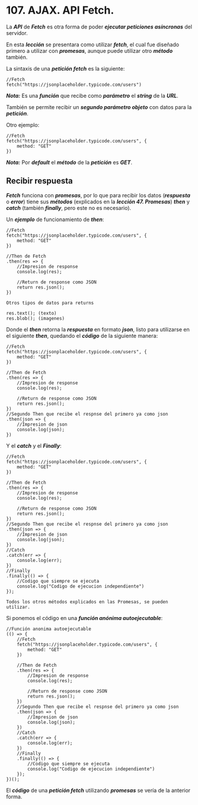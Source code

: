 # 107. AJAX. API Fetch.

La ***API*** de ***Fetch*** es otra forma de poder ***ejecutar peticiones asíncronas*** del servidor.

En esta ***lección*** se presentara como utilizar ***fetch***, el cual fue diseñado primero a utilizar con ***promesas***, aunque puede utilizar otro ***método*** también.

La sintaxis de una ***petición fetch*** es la siguiente:

~~~
//Fetch
fetch("https://jsonplaceholder.typicode.com/users")
~~~

***Nota:*** Es una ***función*** que recibe como ***parámetro*** el ***string*** de la ***URL***.

También se permite recibir un ***segundo parámetro objeto*** con datos para la ***petición***.

Otro ejemplo:

~~~
//Fetch
fetch("https://jsonplaceholder.typicode.com/users", {
	method: "GET"
})
~~~

***Nota:*** Por ***default*** el ***método*** de la ***petición*** es ***GET***.

## Recibir respuesta

***Fetch*** funciona con ***promesas***, por lo que para recibir los datos (***respuesta*** o ***error***) tiene sus ***métodos*** (explicados en la ***lección 47. Promesas***) ***then*** y ***catch*** (también ***finally***, pero este no es necesario).

Un ***ejemplo*** de funcionamiento de ***then***:

~~~
//Fetch
fetch("https://jsonplaceholder.typicode.com/users", {
	method: "GET"
})

//Then de Fetch
.then(res => {
	//Impresion de response
	console.log(res);

	//Return de response como JSON
	return res.json();
})
~~~

	Otros tipos de datos para returns

	res.text(); (texto)
	res.blob(); (imagenes)

Donde el ***then*** retorna la ***respuesta*** en formato ***json***, listo para utilizarse en el siguiente ***then***, quedando el ***código*** de la siguiente manera:

~~~
//Fetch
fetch("https://jsonplaceholder.typicode.com/users", {
	method: "GET"
})

//Then de Fetch
.then(res => {
	//Impresion de response
	console.log(res);

	//Return de response como JSON
	return res.json();
})
//Segundo Then que recibe el respnse del primero ya como json
.then(json => {
	//Impresion de json
	console.log(json);
})
~~~

Y el ***catch*** y el ***Finally***:

~~~
//Fetch
fetch("https://jsonplaceholder.typicode.com/users", {
	method: "GET"
})

//Then de Fetch
.then(res => {
	//Impresion de response
	console.log(res);

	//Return de response como JSON
	return res.json();
})
//Segundo Then que recibe el respnse del primero ya como json
.then(json => {
	//Impresion de json
	console.log(json);
})
//Catch
.catch(err => {
	console.log(err);
})
//Finally
.finally(() => {
	//Codigo que siempre se ejecuta
	console.log("Codigo de ejecucion independiente")
});
~~~

	Todos los otros métodos explicados en las Promesas, se pueden utilizar.

Si ponemos el código en una ***función anónima autoejecutable***:

~~~
//Función anonima autoejecutable
(() => {
	//Fetch
	fetch("https://jsonplaceholder.typicode.com/users", {
		method: "GET"
	})

	//Then de Fetch
	.then(res => {
		//Impresion de response
		console.log(res);

		//Return de response como JSON
		return res.json();
	})
	//Segundo Then que recibe el respnse del primero ya como json
	.then(json => {
		//Impresion de json
		console.log(json);
	})
	//Catch
	.catch(err => {
		console.log(err);
	})
	//Finally
	.finally(() => {
		//Codigo que siempre se ejecuta
		console.log("Codigo de ejecucion independiente")
	});
})();
~~~

El ***código*** de una ***petición fetch*** utilizando ***promesas*** se vería de la anterior forma.
